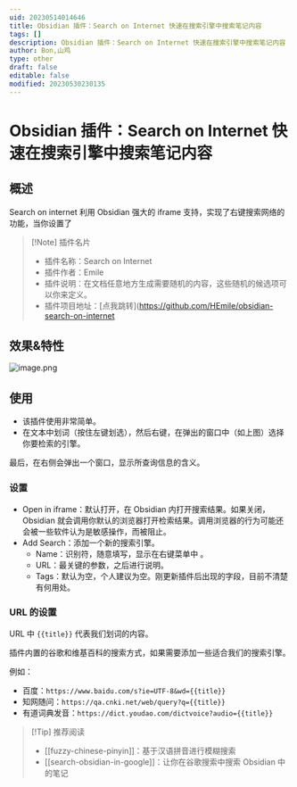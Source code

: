 ```yaml
---
uid: 20230514014646
title: Obsidian 插件：Search on Internet 快速在搜索引擎中搜索笔记内容
tags: []
description: Obsidian 插件：Search on Internet 快速在搜索引擎中搜索笔记内容
author: Bon,山鸡
type: other
draft: false
editable: false
modified: 20230530230135
---
```


# Obsidian 插件：Search on Internet 快速在搜索引擎中搜索笔记内容

## 概述

Search on internet 利用 Obsidian 强大的 iframe 支持，实现了右键搜索网络的功能，当你设置了

> [!Note] 插件名片
> - 插件名称：Search on Internet
> - 插件作者：Emile
> - 插件说明：在文档任意地方生成需要随机的内容，这些随机的候选项可以你来定义。
> - 插件项目地址：[点我跳转](<https://github.com/HEmile/obsidian-search-on-internet>

## 效果&特性

![image.png](https://cdn.pkmer.cn/images/20230514015136.png!pkmer)

## 使用

- 该插件使用非常简单。
- 在文本中划词（按住左键划选），然后右键，在弹出的窗口中（如上图）选择你要检索的引擎。

最后，在右侧会弹出一个窗口，显示所查询信息的含义。

### 设置

- Open in iframe：默认打开，在 Obsidian 内打开搜索结果。如果关闭，Obsidian 就会调用你默认的浏览器打开检索结果。调用浏览器的行为可能还会被一些软件认为是敏感操作，而被阻止。
- Add Search：添加一个新的搜索引擎。
	- Name：识别符，随意填写，显示在右键菜单中 。
	- URL：最关键的参数，之后进行说明。
	- Tags：默认为空，个人建议为空。刚更新插件后出现的字段，目前不清楚有何用处。

### URL 的设置

URL 中 `{{title}}` 代表我们划词的内容。

插件内置的谷歌和维基百科的搜索方式，如果需要添加一些适合我们的搜索引擎。

例如：

- 百度：`https://www.baidu.com/s?ie=UTF-8&wd={{title}}`
- 知网随问：`https://qa.cnki.net/web/query?q={{title}}`
- 有道词典发音：`https://dict.youdao.com/dictvoice?audio={{title}}`

> [!Tip] 推荐阅读
> - [[fuzzy-chinese-pinyin]]：基于汉语拼音进行模糊搜索
> - [[search-obsidian-in-google]]：让你在谷歌搜索中搜索 Obsidian 中的笔记